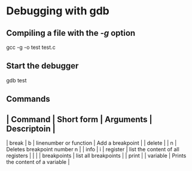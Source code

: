 # Debugging with gdb

## Compiling a file with the *-g* option

gcc -g -o test test.c

## Start the debugger

gdb test

## Commands

| Command | Short form | Arguments | Descriptoin |
---
| break | b | linenumber or function | Add a breakpoint |
| delete | | n | Deletes breakpoint number n |
| info | i | register | list the content of all registers |
| | | breakpoints | list all breakpoints | 
| print | | variable | Prints the content of a variable |
